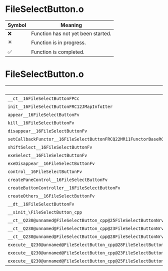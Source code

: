 # FileSelectButton.o
| Symbol | Meaning 
| ------------- | ------------- 
| :x: | Function has not yet been started. 
| :eight_pointed_black_star: | Function is in progress. 
| :white_check_mark: | Function is completed. 


# FileSelectButton.o
| Symbol | Decompiled? |
| ------------- | ------------- |
| `__ct__16FileSelectButtonFPCc` | :x: |
| `init__16FileSelectButtonFRC12JMapInfoIter` | :x: |
| `appear__16FileSelectButtonFv` | :x: |
| `kill__16FileSelectButtonFv` | :x: |
| `disappear__16FileSelectButtonFv` | :x: |
| `setCallbackFunctor__16FileSelectButtonFRCQ22MR11FunctorBaseRCQ22MR11FunctorBaseRCQ22MR11FunctorBaseRCQ22MR11FunctorBaseRCQ22MR11FunctorBase` | :x: |
| `shiftSelect__16FileSelectButtonFv` | :x: |
| `exeSelect__16FileSelectButtonFv` | :x: |
| `exeDisappear__16FileSelectButtonFv` | :x: |
| `control__16FileSelectButtonFv` | :x: |
| `createPaneControl__16FileSelectButtonFv` | :x: |
| `createButtonController__16FileSelectButtonFv` | :x: |
| `createOthers__16FileSelectButtonFv` | :x: |
| `__dt__16FileSelectButtonFv` | :x: |
| `__sinit_\FileSelectButton_cpp` | :x: |
| `__ct__Q230@unnamed@FileSelectButton_cpp@25FileSelectButtonNrvSelectFv` | :x: |
| `__ct__Q230@unnamed@FileSelectButton_cpp@23FileSelectButtonNrvWaitFv` | :x: |
| `__ct__Q230@unnamed@FileSelectButton_cpp@28FileSelectButtonNrvDisappearFv` | :x: |
| `execute__Q230@unnamed@FileSelectButton_cpp@28FileSelectButtonNrvDisappearCFP5Spine` | :x: |
| `execute__Q230@unnamed@FileSelectButton_cpp@23FileSelectButtonNrvWaitCFP5Spine` | :x: |
| `execute__Q230@unnamed@FileSelectButton_cpp@25FileSelectButtonNrvSelectCFP5Spine` | :x: |
